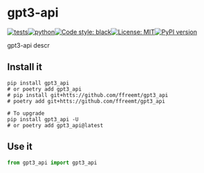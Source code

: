 # gpt3-api
[![tests](https://github.com/ffreemt/gpt3-api/actions/workflows/routine-tests.yml/badge.svg)](https://github.com/ffreemt/gpt3-api/actions)[![python](https://img.shields.io/static/v1?label=python+&message=3.7%2B&color=blue)](https://img.shields.io/static/v1?label=python+&message=3.7%2B&color=blue)[![Code style: black](https://img.shields.io/badge/code%20style-black-000000.svg)](https://github.com/psf/black)[![License: MIT](https://img.shields.io/badge/License-MIT-yellow.svg)](https://opensource.org/licenses/MIT)[![PyPI version](https://badge.fury.io/py/gpt3_api.svg)](https://badge.fury.io/py/gpt3_api)

gpt3-api descr

## Install it

```shell
pip install gpt3_api
# or poetry add gpt3_api
# pip install git+htts://github.com/ffreemt/gpt3_api
# poetry add git+htts://github.com/ffreemt/gpt3_api

# To upgrade
pip install gpt3_api -U
# or poetry add gpt3_api@latest
```

## Use it
```python
from gpt3_api import gpt3_api

```
